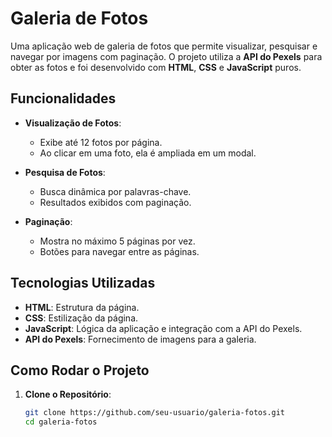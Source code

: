 # Galeria de Fotos

Uma aplicação web de galeria de fotos que permite visualizar, pesquisar e navegar por imagens com paginação. 
O projeto utiliza a **API do Pexels** para obter as fotos e foi desenvolvido com **HTML**, **CSS** e **JavaScript** puros.

## Funcionalidades

- **Visualização de Fotos**:
  - Exibe até 12 fotos por página.
  - Ao clicar em uma foto, ela é ampliada em um modal.
  
- **Pesquisa de Fotos**:
  - Busca dinâmica por palavras-chave.
  - Resultados exibidos com paginação.

- **Paginação**:
  - Mostra no máximo 5 páginas por vez.
  - Botões para navegar entre as páginas.

## Tecnologias Utilizadas

- **HTML**: Estrutura da página.
- **CSS**: Estilização da página.
- **JavaScript**: Lógica da aplicação e integração com a API do Pexels.
- **API do Pexels**: Fornecimento de imagens para a galeria.

## Como Rodar o Projeto

1. **Clone o Repositório**:
   ```bash
   git clone https://github.com/seu-usuario/galeria-fotos.git
   cd galeria-fotos

